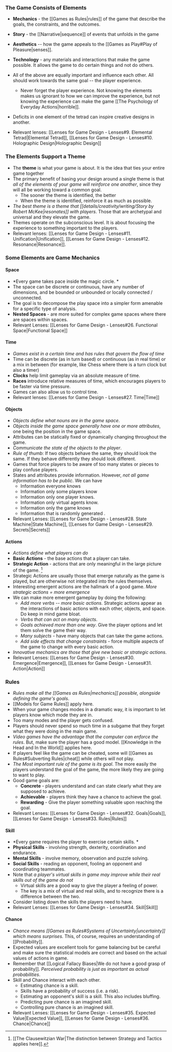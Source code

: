 ### The Game Consists of Elements
* **Mechanics** - the [[Games as Rules|rules]] of the game that describe the goals, the constraints, and the outcomes. 
* **Story** - the [[Narrative|sequence]] of events that unfolds in the game
* **Aesthetics** -- how the game appeals to the [[Games as Play#Play of Pleasure|senses]]. 
* **Technology** - any materials and interactions that make the game possible. It allows the game to do certain things and not do others.

* All of the above are equally important and influence each other. All should work towards the same goal -- the player experience.
	* Never forget the player experience. Not knowing the elements makes us ignorant to how we can improve the experience, but not knowing the experience can make the game [[The Psychology of Everyday Actions|horrible]].
* Deficits in one element of the tetrad can inspire creative designs in another.
* Relevant lenses: [[Lenses for Game Design - Lenses#9. Elemental Tetrad|Elemental Tetrad]], [[Lenses for Game Design - Lenses#10. Holographic Design|Holographic Design]]

### The Elements Support a Theme 
* The **theme** is what your game is about. It is the idea that ties your entire game together
* The primary benefit of basing your design around a single theme is that *all of the elements of your game will reinforce one another*, since they will all be working toward a common goal. 
	* The sooner the theme is identified, the better
	* When the theme is identified, reinforce it as much as possible.
* *The best theme is a theme that [[details/creativity/writing/Story by Robert McKee|resonates]] with players*. Those that are archetypal and universal and they elevate the game.
* Themes operate on the subconscious level. It is about focusing the experience to something important to the players. 
* Relevant lenses: [[Lenses for Game Design - Lenses#11. Unification|Unification]], [[Lenses for Game Design - Lenses#12. Resonance|Resonance]].

### Some Elements are Game Mechanics
#### Space
* *Every game takes pace inside the magic circle.  *
* The space can be discrete or continuous, have any number of dimensions, and be bounded or unbounded or locally connected / unconnected. 
* The goal is to decompose the play space into a simpler form amenable for a specific type of analysis. 
* **Nested Spaces** - are more suited for complex game spaces where there are spaces within spaces. 
* Relevant Lenses: [[Lenses for Game Design - Lenses#26. Functional Space|Functional Space]]

#### Time 
* *Games exist in a certain time and has rules that govern the flow of time*
* Time can be discrete (as in turn based) or continuous (as in real time) or a mix in between (for example, like Chess where there is a turn clock but also a timer)
* **Clocks** help limit gameplay via an absolute measure of time.
* **Races** introduce relative measures of time, which encourages players to be faster via time pressure. 
* Games can also allow us to control time.
* Relevant lenses: [[Lenses for Game Design - Lenses#27. Time|Time]]

#### Objects
* *Objects define what nouns are in the game space*.
* *Objects inside the game space generally have one or more attributes*, one being the position in the game space. 
* Attributes can be statically fixed or dynamically changing throughout the game. 
* *Communicate the state of the objects to the player*. 
* *Rule of thumb*: If two objects behave the same, they should look the same. If they behave differently they should look different. 
* Games that force players to be aware of too many states or pieces to play confuse players. 
* States and attributes provide information. However, *not all game information has to be public*.  We can have 
	* Information everyone knows
	* Information only some players know 
	* Information only one player knows. 
	* Information only virtual agents know. 
	* Information only the game knows
	* Information that is randomly generated .
* Relevant Lenses: [[Lenses for Game Design - Lenses#28. State Machine|State Machine]], [[Lenses for Game Design - Lenses#29. Secrets|Secrets]]

#### Actions 
* *Actions define what players can do* 
* **Basic Actions** - the base actions that a player can take. 
* **Strategic Action** - actions that are only meaningful in the large picture of the game. [^mechanics_1]
* Strategic Actions are usually those that emerge naturally as the game is played, but are otherwise not integrated into the rules themselves. 
* Interesting emergent actions are the hallmark of a good game. *More strategic actions = more emergence*
* We can make more emergent gameplay by doing the following: 
	* *Add more verbs -- more basic actions.*  Strategic actions appear as the interactions of basic actions with each other, objects, and space.  Do keep in mind game bloat. 
	* *Verbs that can act on many objects*.
	* *Goals achieved more than one way*. Give the player options and let them solve the game their way.
	* *Many subjects* - have many objects that can take the game actions.
	* *Add side effects that change constraints* - force multiple aspects of the game to change with every basic action. 
* *Innovative mechanics are those that give new basic or strategic actions*. 
* Relevant Lenses: [[Lenses for Game Design - Lenses#30. Emergence|Emergence]], [[Lenses for Game Design - Lenses#31. Action|Action]]

### Rules
* *Rules make all the [[Games as Rules|mechanics]] possible, alongside defining the game's goals*.
* [[Models for Game Rules]] apply here. 
* When your game changes modes in a dramatic way, it is important to let players know which mode they are in.
* Too many modes and the player gets confused. 
* Players should never spend so much time in a subgame that they forget what they were doing in the main game. 
* *Video games have the advantage that the computer can enforce the rules*. But, make sure the player has a good model. [[Knowledge in the Head and In the World]] applies here. 
* If players feel like the game can be cheated, some will [[Games as Rules#Subverting Rules|cheat]] while others will not play.
* *The Most important rule of the game is its goal*. The more easily the players understand the goal of the game, the more likely they are going to want to play. 
* Good game goals are: 
	* **Concrete** - players understand and can state clearly what they are supposed to achieve. 
	* **Achievable** - players think they have a chance to achieve the goal. 
	* **Rewarding** - Give the player something valuable upon reaching the goal. 
* Relevant Lenses:  [[Lenses for Game Design - Lenses#32. Goals|Goals]], [[Lenses for Game Design - Lenses#33. Rules|Rules]]

#### Skill
* *Every game requires the player to exercise certain skills. *
* **Physical Skills** - involving strength, dexterity, coordination and endurance. 
* **Mental Skills** - involve memory, observation and puzzle solving. 
* **Social Skills** - reading an opponent, fooling an opponent and coordinating teammates. 
* Note that *a player's virtual skills in game may improve while their real skills out of the game do not*
	* Virtual skills are a good way to give the player a feeling of power. 
	* The key is a mix of virtual and real skills, and to recognize there is a difference between the two. 
* Consider listing down the skills the players need to have. 
* Relevant Lenses:  [[Lenses for Game Design - Lenses#34. Skill|Skill]]

#### Chance 
* *Chance means [[Games as Rules#Systems of Uncertainty|uncertainty]] which means surprises.* This, of course, requires an understanding of [[Probability]]. 
* Expected values are excellent tools for game balancing but be careful and make sure the statistical models are correct and based on the actual values of actions in game. 
* Remember that [[Logical Fallacy Biases|We do not have a good grasp of probability]]. *Perceived probability is just as important as actual probabilities*. 
* Skill and Chance interact with each other. 
	* Estimating chance is a skill. 
	* Skills have a probability of success (i.e. a risk). 
	* Estimating an opponent's skill is a skill. This also includes bluffing. 
	* Predicting pure chance is an imagined skill. 
	* Controlling pure chance is an imagined skill. 
* Relevant Lenses: [[Lenses for Game Design - Lenses#35. Expected Value|Expected Value]], [[Lenses for Game Design - Lenses#36. Chance|Chance]]

[^mechanics_1]: [[The Clausewitzian War|The distinction between Strategy and Tactics applies here]]. 
